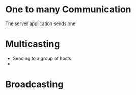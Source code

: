 # One to many Communication
The server application sends one 
# Multicasting
- Sending to a group of hosts
- 
# Broadcasting
